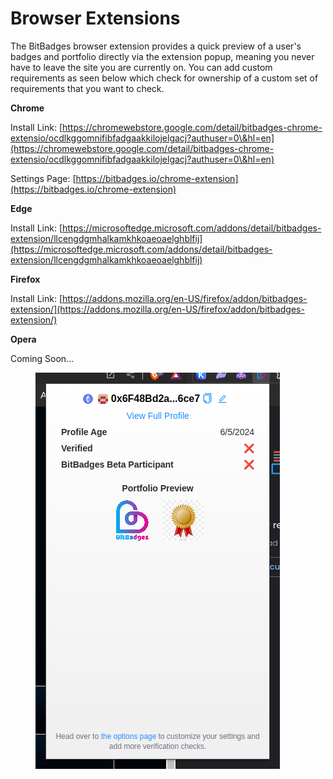 # Browser Extensions

The BitBadges browser extension provides a quick preview of a user's badges and portfolio directly via the extension popup, meaning you never have to leave the site you are currently on. You can add custom requirements as seen below which check for ownership of a custom set of requirements that you want to check.

**Chrome**

Install Link: [https://chromewebstore.google.com/detail/bitbadges-chrome-extensio/ocdlkggomnifibfadgaakkilojelgacj?authuser=0\&hl=en](https://chromewebstore.google.com/detail/bitbadges-chrome-extensio/ocdlkggomnifibfadgaakkilojelgacj?authuser=0\&hl=en)

Settings Page: [https://bitbadges.io/chrome-extension](https://bitbadges.io/chrome-extension)

**Edge**

Install Link: [https://microsoftedge.microsoft.com/addons/detail/bitbadges-extension/llcengdgmhalkamkhkoaeoaelghblfij](https://microsoftedge.microsoft.com/addons/detail/bitbadges-extension/llcengdgmhalkamkhkoaeoaelghblfij)

**Firefox**

Install Link: [https://addons.mozilla.org/en-US/firefox/addon/bitbadges-extension/](https://addons.mozilla.org/en-US/firefox/addon/bitbadges-extension/)

**Opera**

Coming Soon...



<figure><img src="../../.gitbook/assets/image (109).png" alt=""><figcaption></figcaption></figure>
